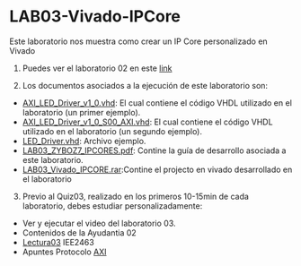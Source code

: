 # LAB03-Vivado-IPCore

Este laboratorio nos muestra como crear un IP Core personalizado en Vivado

1. Puedes ver el laboratorio 02 en este [link](https://youtu.be/ZkxBIlFdjK8)

2. Los documentos asociados a la ejecución de este laboratorio son:

* [AXI_LED_Driver_v1_0.vhd](https://github.com/IEE2463-SEP/LAB03-Vivado-IPCore/blob/main/AXI_LED_Driver_v1_0.vhd): El cual contiene el código VHDL utilizado en el laboratorio (un primer ejemplo).
* [AXI_LED_Driver_v1_0_S00_AXI.vhd](https://github.com/IEE2463-SEP/LAB03-Vivado-IPCore/blob/main/AXI_LED_Driver_v1_0_S00_AXI.vhd): El cual contiene el código VHDL utilizado en el laboratorio (un segundo ejemplo).
* [LED_Driver.vhd](https://github.com/IEE2463-SEP/LAB03-Vivado-IPCore/blob/main/LED_Driver.vhd): Archivo ejemplo.
* [LAB03_ZYBOZ7_IPCORES.pdf](https://github.com/IEE2463-SEP/LAB03-Vivado-IPCore/blob/main/LAB03_ZYBOZ7_IPCores.pdf): Contine la guía de desarrollo asociada a este laboratorio.
* [LAB03_Vivado_IPCORE.rar](https://github.com/IEE2463-SEP/LAB03-Vivado-IPCore/blob/main/LAB03_Vivado_IPCORE.rar):Contine el projecto en vivado desarrollado en el laboratorio 

3. Previo al Quiz03, realizado en los primeros 10-15min de cada laboratorio, debes estudiar personalizadamente:

* Ver y ejecutar el video del laboratorio 03.
* Contenidos de la Ayudantia 02
* [Lectura03](https://github.com/IEE2463-SEP/Lecturas/blob/main/03.-Zynq_y_AXI_Intro.pdf) IEE2463
* Apuntes Protocolo [AXI](https://github.com/IEE2463-SEP/Lecturas/blob/main/03.-AXI%20Summary-Notes.pdf)
